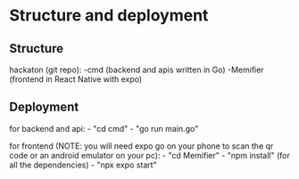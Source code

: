 # Structure and deployment 

## Structure 

hackaton (git repo):
    -cmd (backend and apis written in Go)
    -Memifier (frontend in React Native with expo)

## Deployment 

for backend and api:
    - "cd cmd"
    - "go run main.go"

for frontend (NOTE: you will need expo go on your phone to scan the qr code or an android emulator on your pc):
    - "cd Memifier"
    - "npm install" (for all the dependencies)
    - "npx expo start"
